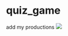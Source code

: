 # quiz_game
add my productions
<img src="https://github.com/Yoru6211/quiz_game/blob/test-images/ppelPoKcRbKPbdIFyJo_Mw.jpg" widht="300" height="auto">
